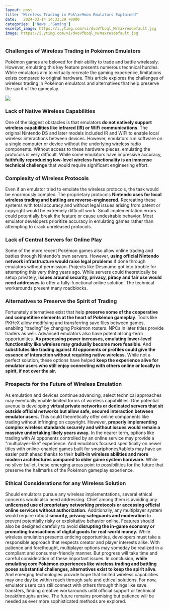 ```yaml
---
layout: post
title: "Wireless Trading in Pok\xe9mon Emulators Explained"
date:   2024-03-14 14:33:29 +0000
categories: ['News','Gaming']
excerpt_image: https://i.ytimg.com/vi/dvoVfboql_M/maxresdefault.jpg
image: https://i.ytimg.com/vi/dvoVfboql_M/maxresdefault.jpg
---
```


### Challenges of Wireless Trading in Pokémon Emulators
Pokémon games are beloved for their ability to trade and battle wirelessly. However, emulating this key feature presents numerous technical hurdles. While emulators aim to virtually recreate the gaming experience, limitations exists compared to original hardware. This article explores the challenges of wireless trading in Pokémon emulators and alternatives that help preserve the spirit of the gameplay.

![](https://i.ytimg.com/vi/dvoVfboql_M/maxresdefault.jpg)
### Lack of Native Wireless Capabilities 
One of the biggest obstacles is that emulators **do not natively support wireless capabilities like infrared (IR) or WiFi communications**. The original Nintendo DS and later models included IR and WiFi to enable local wireless interactions between devices. However, emulators run software on a single computer or device without the underlying wireless radio components. Without access to these hardware pieces, emulating the protocols is very difficult. While some emulators have impressive accuracy, **faithfully reproducing low-level wireless functionality is an immense technical challenge** that would require significant engineering effort.
### Complexity of Wireless Protocols
Even if an emulator tried to emulate the wireless protocols, the task would be enormously complex. The proprietary protocols **Nintendo uses for local wireless trading and battling are reverse-engineered.** Recreating these systems with total accuracy and without legal issues arising from patent or copyright would be extremely difficult work. Small implementation errors could potentially break the feature or cause undesirable behavior. Most emulator developers prioritize accuracy in emulating games rather than attempting to crack unreleased protocols.
### Lack of Central Servers for Online Play  
Some of the more recent Pokémon games also allow online trading and battles through Nintendo's own servers. However, **using official Nintendo network infrastructure would raise legal problems** if done through emulators without permission. Projects like Desmume got into trouble for attempting this very thing years ago. While servers could theoretically be setup privately, **issues around security, privacy, piracy and fair use would need addresses** to offer a fully-functional online solution. The technical workarounds present many roadblocks.
### Alternatives to Preserve the Spirit of Trading
Fortunately alternatives exist that help **preserve some of the cooperative and competitive elements at the heart of Pokémon gameplay**. Tools like PKHeX allow modifying and transferring save files between games, enabling "trading" by changing Pokémon rosters. NPCs in later titles provide traders as well. 
Advanced emulators also have potential long-term opportunities. **As processing power increases, emulating lower-level functionality like wireless may gradually become more feasible**. And **substitutes like trading against AI opponents or profiles could give the essence of interaction without requiring native wireless.** While not a perfect solution, these options have helped **keep the experience alive for emulator users who still enjoy connecting with others online or locally in spirit, if not over the air.**
### Prospects for the Future of Wireless Emulation 
As emulation and devices continue advancing, select technical approaches may eventually enable limited forms of wireless capabilities. One potential avenue is developing **virtual private networks or dedicated servers that sit outside official networks but allow safe, secured interaction between emulator users.** This could theoretically offer online components like trading without infringing on copyright. However, **properly implementing complex wireless standards securely and without issues would remain a massive undertaking likely years away.** 
In the nearer term, options like trading with AI opponents controlled by an online service may provide a "multiplayer-like" experience. And emulators focused specifically on newer titles with online-enabled games built for smartphones/tablets may have an easier path ahead thanks to their **built-in wireless abilities and more modern architectures compared to older game system hardware.** While no silver bullet, these emerging areas point to possibilities for the future that preserve the hallmarks of the Pokémon gameplay experience.
### Ethical Considerations for any Wireless Solution
Should emulators pursue any wireless implementations, several ethical concerns would also need addressing. Chief among them is avoiding any **unlicensed use of proprietary networking protocols or accessing official online services without authorization.** Additionally, any multiplayer system would require robust **security, privacy safeguards and moderation** to prevent potentially risky or exploitative behavior online. 
Features should also be designed carefully to avoid **disrupting the in-game economy or promoting transactions of digital goods for real-world money.** While wireless emulation presents enticing opportunities, developers must take a responsible approach that respects creator and player interests alike. With patience and forethought, multiplayer options may someday be realized in a compliant and consumer-friendly manner. But progress will take time and careful consideration of these important issues.
In conclusion, **while emulating core Pokémon experiences like wireless trading and battling poses substantial challenges, alternatives exist to keep the spirit alive**. And emerging technologies provide hope that limited wireless capabilities may one day be within reach through safe and ethical solutions. For now, emulator users can still connect with others through things like save transfers, finding creative workarounds until official support or technical breakthroughs arrive. The future remains promising but patience will be needed as ever more sophisticated methods are explored.